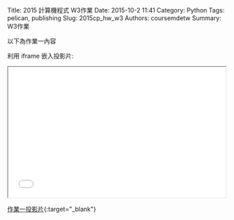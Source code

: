 Title: 2015 計算機程式 W3作業
Date: 2015-10-2 11:41
Category: Python
Tags: pelican, publishing
Slug: 2015cp_hw_w3
Authors: coursemdetw
Summary: W3作業

以下為作業一內容

利用 iframe 嵌入投影片:

<iframe src="40423144_cp_w3_p.html" width="500" height="300"></iframe>

[作業一投影片](40423144_cp_w3_p.html){:target="_blank"}
